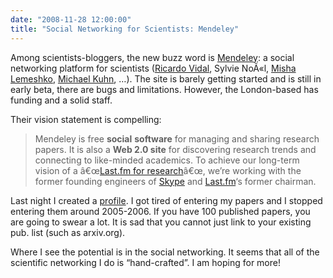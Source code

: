 ```yaml
---
date: "2008-11-28 12:00:00"
title: "Social Networking for Scientists: Mendeley"
---
```




Among scientists-bloggers, the new buzz word is [Mendeley](https://www.mendeley.com/): a social networking platform for scientists ([Ricardo Vidal](http://my.biotechlife.net/2008/08/13/mendeley-goes-public-and-gets-some-love-from-ex-skype-and-lastfm/), Sylvie NoÃ«l, [Misha Lemeshko](https://lemeshko.blogspot.com/2008/11/mendeley-some-suggestions.html), [Michael Kuhn](http://blog.mckuhn.de/2008/08/mendeley-mekentosj-papers-web-20.html), &hellip;). The site is barely getting started and is still in early beta, there are bugs and limitations. However, the London-based has funding and a solid staff.

Their vision statement is compelling:

> Mendeley is free __social__ __software__ for managing and sharing research papers. It is also a __Web 2.0 site__ for discovering research trends and connecting to like-minded academics. To achieve our long-term vision of a â€œ[Last.fm for research](http://blog.mendeley.com/academic-life/an-excellent-euroscience-adventure-part-ii/)â€œ, we&rsquo;re working with the former founding engineers of [Skype](https://www.skype.com/en/) and [Last.fm](http://www.last.fm/)&lsquo;s former chairman.


Last night I created a [profile](https://www.mendeley.com/profiles/daniel-lemire/). I got tired of entering my papers and I stopped entering them around 2005-2006. If you have 100 published papers, you are going to swear a lot. It is sad that you cannot just link to your existing pub. list (such as arxiv.org).

Where I see the potential is in the social networking. It seems that all of the scientific networking I do is &ldquo;hand-crafted&rdquo;. I am hoping for more!

